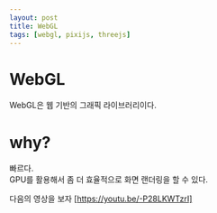 ```yaml
---
layout: post
title: WebGL
tags: [webgl, pixijs, threejs]
---
```


# WebGL

WebGL은 웹 기반의 그래픽 라이브러리이다. 

# why?

빠르다.  
GPU를 활용해서 좀 더 효율적으로 화면 랜더링을 할 수 있다.

다음의 영상을 보자 [https://youtu.be/-P28LKWTzrI]
